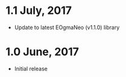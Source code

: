 1.1 July, 2017
==============

- Update to latest EOgmaNeo (v1.1.0) library


1.0 June, 2017
===============

- Initial release
